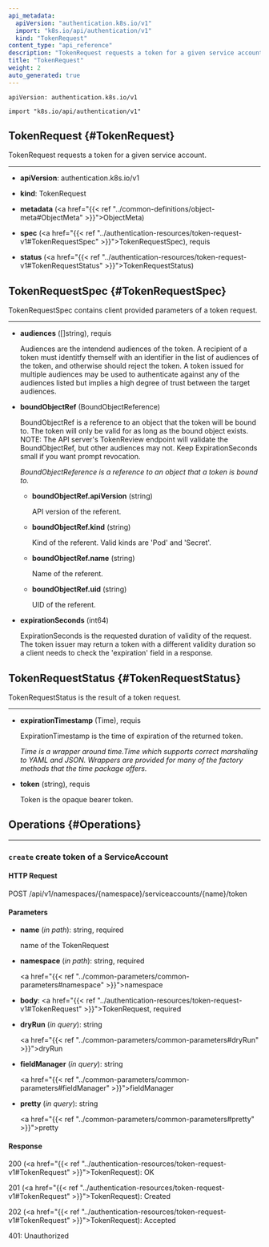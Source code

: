```yaml
---
api_metadata:
  apiVersion: "authentication.k8s.io/v1"
  import: "k8s.io/api/authentication/v1"
  kind: "TokenRequest"
content_type: "api_reference"
description: "TokenRequest requests a token for a given service account."
title: "TokenRequest"
weight: 2
auto_generated: true
---
```


<!--
The file is auto-generated from the Go source code of the component using a generic
[generator](https://github.com/kubernetes-sigs/reference-docs/). To learn how
to generate the reference documentation, please read
[Contributing to the reference documentation](/docs/contribute/generate-ref-docs/).
To update the reference content, please follow the 
[Contributing upstream](/docs/contribute/generate-ref-docs/contribute-upstream/)
guide. You can file document formatting bugs against the
[reference-docs](https://github.com/kubernetes-sigs/reference-docs/) project.
-->

`apiVersion: authentication.k8s.io/v1`

`import "k8s.io/api/authentication/v1"`


## TokenRequest {#TokenRequest}

TokenRequest requests a token for a given service account.

<hr>

- **apiVersion**: authentication.k8s.io/v1


- **kind**: TokenRequest


- **metadata** (<a href="{{< ref "../common-definitions/object-meta#ObjectMeta" >}}">ObjectMeta</a>)


- **spec** (<a href="{{< ref "../authentication-resources/token-request-v1#TokenRequestSpec" >}}">TokenRequestSpec</a>), requis


- **status** (<a href="{{< ref "../authentication-resources/token-request-v1#TokenRequestStatus" >}}">TokenRequestStatus</a>)






## TokenRequestSpec {#TokenRequestSpec}

TokenRequestSpec contains client provided parameters of a token request.

<hr>

- **audiences** ([]string), requis

  Audiences are the intendend audiences of the token. A recipient of a token must identitfy themself with an identifier in the list of audiences of the token, and otherwise should reject the token. A token issued for multiple audiences may be used to authenticate against any of the audiences listed but implies a high degree of trust between the target audiences.

- **boundObjectRef** (BoundObjectReference)

  BoundObjectRef is a reference to an object that the token will be bound to. The token will only be valid for as long as the bound object exists. NOTE: The API server's TokenReview endpoint will validate the BoundObjectRef, but other audiences may not. Keep ExpirationSeconds small if you want prompt revocation.

  <a name="BoundObjectReference"></a>
  *BoundObjectReference is a reference to an object that a token is bound to.*

  - **boundObjectRef.apiVersion** (string)

    API version of the referent.

  - **boundObjectRef.kind** (string)

    Kind of the referent. Valid kinds are 'Pod' and 'Secret'.

  - **boundObjectRef.name** (string)

    Name of the referent.

  - **boundObjectRef.uid** (string)

    UID of the referent.

- **expirationSeconds** (int64)

  ExpirationSeconds is the requested duration of validity of the request. The token issuer may return a token with a different validity duration so a client needs to check the 'expiration' field in a response.





## TokenRequestStatus {#TokenRequestStatus}

TokenRequestStatus is the result of a token request.

<hr>

- **expirationTimestamp** (Time), requis

  ExpirationTimestamp is the time of expiration of the returned token.

  <a name="Time"></a>
  *Time is a wrapper around time.Time which supports correct marshaling to YAML and JSON.  Wrappers are provided for many of the factory methods that the time package offers.*

- **token** (string), requis

  Token is the opaque bearer token.





## Operations {#Operations}



<hr>






### `create` create token of a ServiceAccount

#### HTTP Request

POST /api/v1/namespaces/{namespace}/serviceaccounts/{name}/token

#### Parameters


- **name** (*in path*): string, required

  name of the TokenRequest


- **namespace** (*in path*): string, required

  <a href="{{< ref "../common-parameters/common-parameters#namespace" >}}">namespace</a>


- **body**: <a href="{{< ref "../authentication-resources/token-request-v1#TokenRequest" >}}">TokenRequest</a>, required

  


- **dryRun** (*in query*): string

  <a href="{{< ref "../common-parameters/common-parameters#dryRun" >}}">dryRun</a>


- **fieldManager** (*in query*): string

  <a href="{{< ref "../common-parameters/common-parameters#fieldManager" >}}">fieldManager</a>


- **pretty** (*in query*): string

  <a href="{{< ref "../common-parameters/common-parameters#pretty" >}}">pretty</a>



#### Response


200 (<a href="{{< ref "../authentication-resources/token-request-v1#TokenRequest" >}}">TokenRequest</a>): OK

201 (<a href="{{< ref "../authentication-resources/token-request-v1#TokenRequest" >}}">TokenRequest</a>): Created

202 (<a href="{{< ref "../authentication-resources/token-request-v1#TokenRequest" >}}">TokenRequest</a>): Accepted

401: Unauthorized

